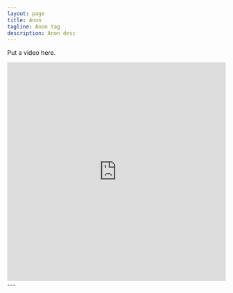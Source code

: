 ```yaml
---
layout: page
title: Anon 
tagline: Anon tag
description: Anon desc 
---
```


Put a video here.

<div style="width:100%;height:0px;position:relative;padding-bottom:100.000%;"><iframe src="https://streamable.com/e/lev5vy?autoplay=1" frameborder="0" width="100%" height="100%" allowfullscreen allow="autoplay" style="width:100%;height:100%;position:absolute;left:0px;top:0px;overflow:hidden;"></iframe></div>
---

